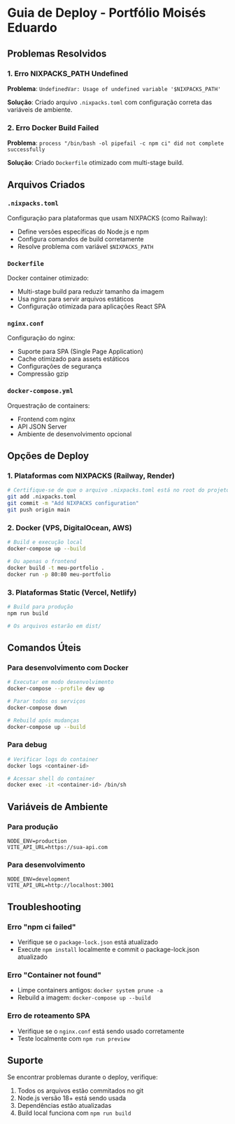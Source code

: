 # Guia de Deploy - Portfólio Moisés Eduardo

## Problemas Resolvidos

### 1. Erro NIXPACKS_PATH Undefined
**Problema**: `UndefinedVar: Usage of undefined variable '$NIXPACKS_PATH'`

**Solução**: Criado arquivo `.nixpacks.toml` com configuração correta das variáveis de ambiente.

### 2. Erro Docker Build Failed
**Problema**: `process "/bin/bash -ol pipefail -c npm ci" did not complete successfully`

**Solução**: Criado `Dockerfile` otimizado com multi-stage build.

## Arquivos Criados

### `.nixpacks.toml`
Configuração para plataformas que usam NIXPACKS (como Railway):
- Define versões específicas do Node.js e npm
- Configura comandos de build corretamente
- Resolve problema com variável `$NIXPACKS_PATH`

### `Dockerfile`
Docker container otimizado:
- Multi-stage build para reduzir tamanho da imagem
- Usa nginx para servir arquivos estáticos
- Configuração otimizada para aplicações React SPA

### `nginx.conf`
Configuração do nginx:
- Suporte para SPA (Single Page Application)
- Cache otimizado para assets estáticos
- Configurações de segurança
- Compressão gzip

### `docker-compose.yml`
Orquestração de containers:
- Frontend com nginx
- API JSON Server
- Ambiente de desenvolvimento opcional

## Opções de Deploy

### 1. Plataformas com NIXPACKS (Railway, Render)
```bash
# Certifique-se de que o arquivo .nixpacks.toml está no root do projeto
git add .nixpacks.toml
git commit -m "Add NIXPACKS configuration"
git push origin main
```

### 2. Docker (VPS, DigitalOcean, AWS)
```bash
# Build e execução local
docker-compose up --build

# Ou apenas o frontend
docker build -t meu-portfolio .
docker run -p 80:80 meu-portfolio
```

### 3. Plataformas Static (Vercel, Netlify)
```bash
# Build para produção
npm run build

# Os arquivos estarão em dist/
```

## Comandos Úteis

### Para desenvolvimento com Docker
```bash
# Executar em modo desenvolvimento
docker-compose --profile dev up

# Parar todos os serviços
docker-compose down

# Rebuild após mudanças
docker-compose up --build
```

### Para debug
```bash
# Verificar logs do container
docker logs <container-id>

# Acessar shell do container
docker exec -it <container-id> /bin/sh
```

## Variáveis de Ambiente

### Para produção
```env
NODE_ENV=production
VITE_API_URL=https://sua-api.com
```

### Para desenvolvimento
```env
NODE_ENV=development
VITE_API_URL=http://localhost:3001
```

## Troubleshooting

### Erro "npm ci failed"
- Verifique se o `package-lock.json` está atualizado
- Execute `npm install` localmente e commit o package-lock.json atualizado

### Erro "Container not found"
- Limpe containers antigos: `docker system prune -a`
- Rebuild a imagem: `docker-compose up --build`

### Erro de roteamento SPA
- Verifique se o `nginx.conf` está sendo usado corretamente
- Teste localmente com `npm run preview`

## Suporte

Se encontrar problemas durante o deploy, verifique:
1. Todos os arquivos estão commitados no git
2. Node.js versão 18+ está sendo usada
3. Dependências estão atualizadas
4. Build local funciona com `npm run build` 